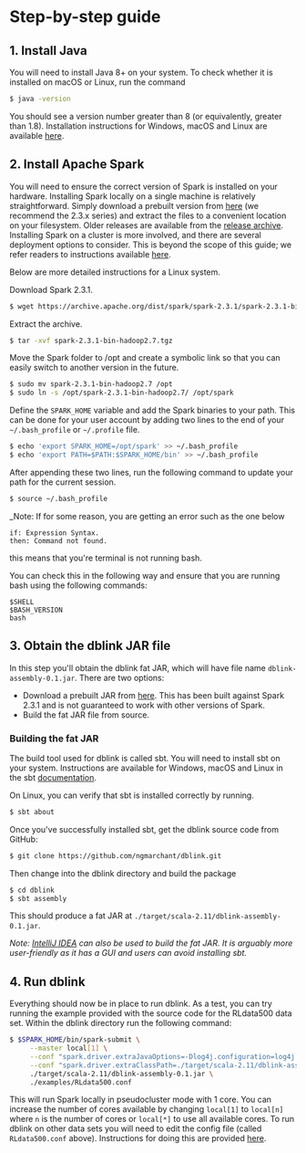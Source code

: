 # Step-by-step guide

## 1. Install Java
You will need to install Java 8+ on your system. To check whether it is 
installed on macOS or Linux, run the command
```bash
$ java -version
```
You should see a version number greater than 8 (or equivalently, greater 
than 1.8).
Installation instructions for Windows, macOS and Linux are available 
[here](https://java.com/en/download/help/download_options.xml).

## 2. Install Apache Spark
You will need to ensure the correct version of Spark is installed on your 
hardware. Installing Spark locally on a single machine is relatively 
straightforward. Simply download a prebuilt version from 
[here](https://spark.apache.org/downloads.html) (we recommend the 2.3.x series)
and extract the files to a convenient location on your filesystem. 
Older releases are available from the 
[release archive](https://archive.apache.org/dist/spark/).
Installing Spark on a cluster is more involved, and there are several 
deployment options to consider. This is beyond the scope of this guide; 
we refer readers to instructions available 
[here](https://spark.apache.org/docs/latest/#launching-on-a-cluster).

Below are more detailed instructions for a Linux system.

Download Spark 2.3.1.
```bash
$ wget https://archive.apache.org/dist/spark/spark-2.3.1/spark-2.3.1-bin-hadoop2.7.tgz
```
Extract the archive.
```bash
$ tar -xvf spark-2.3.1-bin-hadoop2.7.tgz
```
Move the Spark folder to /opt and create a symbolic link so that you can easily 
switch to another version in the future.
```bash
$ sudo mv spark-2.3.1-bin-hadoop2.7 /opt
$ sudo ln -s /opt/spark-2.3.1-bin-hadoop2.7/ /opt/spark
```
Define the `SPARK_HOME` variable and add the Spark binaries to your path. 
This can be done for your user account by adding two lines to 
the end of your `~/.bash_profile` or `~/.profile` file.
```bash
$ echo 'export SPARK_HOME=/opt/spark' >> ~/.bash_profile
$ echo 'export PATH=$PATH:$SPARK_HOME/bin' >> ~/.bash_profile
```

After appending these two lines, run the following command to update your 
path for the current session. 
```bash
$ source ~/.bash_profile 
```

_Note: If for some reason, you are getting an error such as the one below
```[rcs46@tyrion ~]$ source .bash_profile
if: Expression Syntax.
then: Command not found.
```
this means that you're terminal is not running bash. 

You can check this in the following way and ensure that you are running bash using the following commands:

```
$SHELL
$BASH_VERSION
bash
```

## 3. Obtain the dblink JAR file
In this step you'll obtain the dblink fat JAR, which will have file name 
`dblink-assembly-0.1.jar`.
There are two options:
* Download a prebuilt JAR from [here](http://). 
This has been built against Spark 2.3.1 and is not guaranteed to work with 
other versions of Spark.
* Build the fat JAR file from source.

### Building the fat JAR
The build tool used for dblink is called sbt. You will need to install 
sbt on your system. Instructions are available for Windows, macOS and Linux 
in the sbt 
[documentation](https://www.scala-sbt.org/1.x/docs/Setup.html).

On Linux, you can verify that sbt is installed correctly by running.
```bash
$ sbt about
```

Once you've successfully installed sbt, get the dblink source code from 
GitHub:
```bash
$ git clone https://github.com/ngmarchant/dblink.git
```
Then change into the dblink directory and build the package
```bash
$ cd dblink
$ sbt assembly
```
This should produce a fat JAR at `./target/scala-2.11/dblink-assembly-0.1.jar`.

_Note: [IntelliJ IDEA](https://www.jetbrains.com/idea/) can also be used to 
build the fat JAR. It is arguably more user-friendly as it has a GUI and 
users can avoid installing sbt._

## 4. Run dblink
Everything should now be in place to run dblink. As a test, you can try running 
the example provided with the source code for the RLdata500 data set.
Within the dblink directory run the following command:

```bash
$ $SPARK_HOME/bin/spark-submit \
     --master local[1] \
     --conf "spark.driver.extraJavaOptions=-Dlog4j.configuration=log4j.properties" \
     --conf "spark.driver.extraClassPath=./target/scala-2.11/dblink-assembly-0.1.jar" \
     ./target/scala-2.11/dblink-assembly-0.1.jar \
     ./examples/RLdata500.conf
```
This will run Spark locally in pseudocluster mode with 1 core. You can increase 
the number of cores available by changing `local[1]` to `local[n]` where `n` 
is the number of cores or `local[*]` to use all available cores.
To run dblink on other data sets you will need to edit the config file (called 
`RLdata500.conf` above).
Instructions for doing this are provided [here](configuration.md).
